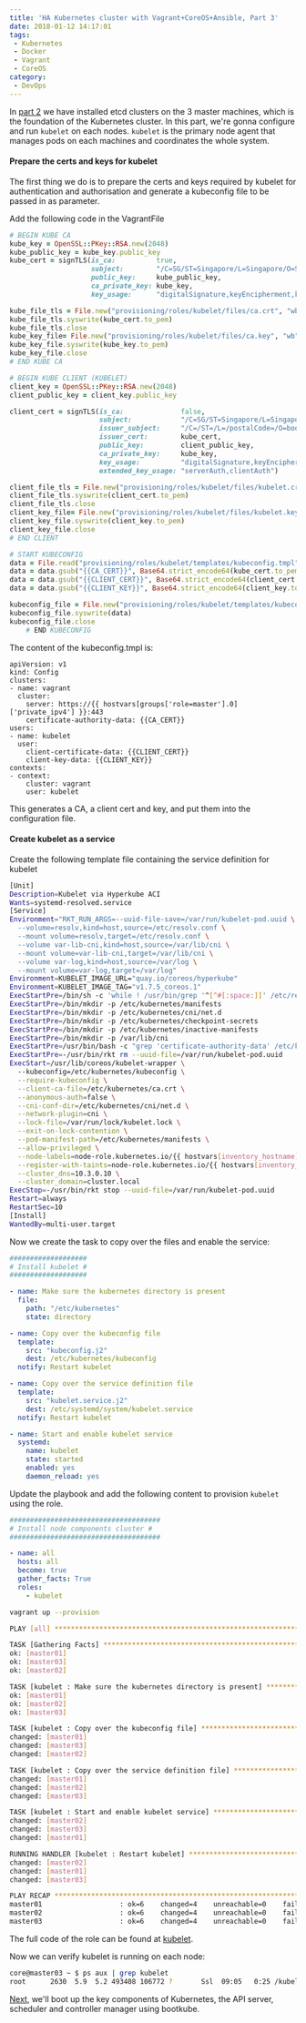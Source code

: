 ```yaml
---
title: 'HA Kubernetes cluster with Vagrant+CoreOS+Ansible, Part 3'
date: 2018-01-12 14:17:01
tags:
 - Kubernetes
 - Docker
 - Vagrant
 - CoreOS
category:
 - DevOps
---
```


In [part 2](http://blog.wumuxian1988.com/2018/01/10/HA-Kubernetes-cluster-with-Vagrant-CoreOS-Ansible-Part-2/) we have installed etcd clusters on the 3 master machines, which is the foundation of the Kubernetes cluster. In this part, we're gonna configure and run `kubelet` on each nodes. `kubelet` is the primary node agent that manages pods on each machines and coordinates the whole system.

#### Prepare the certs and keys for kubelet
The first thing we do is to prepare the certs and keys required by kubelet for authentication and authorisation and generate a kubeconfig file to be passed in as parameter.

Add the following code in the VagrantFile

```ruby
# BEGIN KUBE CA
kube_key = OpenSSL::PKey::RSA.new(2048)
kube_public_key = kube_key.public_key
kube_cert = signTLS(is_ca:          true,
                    subject:        "/C=SG/ST=Singapore/L=Singapore/O=Security/OU=IT/CN=kube-ca",
                    public_key:     kube_public_key,
                    ca_private_key: kube_key,
                    key_usage:      "digitalSignature,keyEncipherment,keyCertSign")

kube_file_tls = File.new("provisioning/roles/kubelet/files/ca.crt", "wb")
kube_file_tls.syswrite(kube_cert.to_pem)
kube_file_tls.close
kube_key_file= File.new("provisioning/roles/kubelet/files/ca.key", "wb")
kube_key_file.syswrite(kube_key.to_pem)
kube_key_file.close
# END KUBE CA

# BEGIN KUBE CLIENT (KUBELET)
client_key = OpenSSL::PKey::RSA.new(2048)
client_public_key = client_key.public_key

client_cert = signTLS(is_ca:              false,
                      subject:            "/C=SG/ST=Singapore/L=Singapore/O=Security/OU=IT/CN=kubelet",
                      issuer_subject:     "/C=/ST=/L=/postalCode=/O=bootkube/OU=/CN=kube-ca",
                      issuer_cert:        kube_cert,
                      public_key:         client_public_key,
                      ca_private_key:     kube_key,
                      key_usage:          "digitalSignature,keyEncipherment",
                      extended_key_usage: "serverAuth,clientAuth")

client_file_tls = File.new("provisioning/roles/kubelet/files/kubelet.crt", "wb")
client_file_tls.syswrite(client_cert.to_pem)
client_file_tls.close
client_key_file= File.new("provisioning/roles/kubelet/files/kubelet.key", "wb")
client_key_file.syswrite(client_key.to_pem)
client_key_file.close
# END CLIENT

# START KUBECONFIG
data = File.read("provisioning/roles/kubelet/templates/kubeconfig.tmpl")
data = data.gsub("{{CA_CERT}}", Base64.strict_encode64(kube_cert.to_pem))
data = data.gsub("{{CLIENT_CERT}}", Base64.strict_encode64(client_cert.to_pem))
data = data.gsub("{{CLIENT_KEY}}", Base64.strict_encode64(client_key.to_pem))

kubeconfig_file = File.new("provisioning/roles/kubelet/templates/kubeconfig.j2", "wb")
kubeconfig_file.syswrite(data)
kubeconfig_file.close
    # END KUBECONFIG
```

The content of the kubeconfig.tmpl is:
```
apiVersion: v1
kind: Config
clusters:
- name: vagrant
  cluster:
    server: https://{{ hostvars[groups['role=master'].0]['private_ipv4'] }}:443
    certificate-authority-data: {{CA_CERT}}
users:
- name: kubelet
  user:
    client-certificate-data: {{CLIENT_CERT}}
    client-key-data: {{CLIENT_KEY}}
contexts:
- context:
    cluster: vagrant
    user: kubelet
```

This generates a CA, a client cert and key, and put them into the configuration file.

#### Create kubelet as a service

Create the following template file containing the service definition for kubelet

```bash
[Unit]
Description=Kubelet via Hyperkube ACI
Wants=systemd-resolved.service
[Service]
Environment="RKT_RUN_ARGS=--uuid-file-save=/var/run/kubelet-pod.uuid \
  --volume=resolv,kind=host,source=/etc/resolv.conf \
  --mount volume=resolv,target=/etc/resolv.conf \
  --volume var-lib-cni,kind=host,source=/var/lib/cni \
  --mount volume=var-lib-cni,target=/var/lib/cni \
  --volume var-log,kind=host,source=/var/log \
  --mount volume=var-log,target=/var/log"
Environment=KUBELET_IMAGE_URL="quay.io/coreos/hyperkube"
Environment=KUBELET_IMAGE_TAG="v1.7.5_coreos.1"
ExecStartPre=/bin/sh -c 'while ! /usr/bin/grep '^[^#[:space:]]' /etc/resolv.conf > /dev/null; do sleep 1; done'
ExecStartPre=/bin/mkdir -p /etc/kubernetes/manifests
ExecStartPre=/bin/mkdir -p /etc/kubernetes/cni/net.d
ExecStartPre=/bin/mkdir -p /etc/kubernetes/checkpoint-secrets
ExecStartPre=/bin/mkdir -p /etc/kubernetes/inactive-manifests
ExecStartPre=/bin/mkdir -p /var/lib/cni
ExecStartPre=/usr/bin/bash -c "grep 'certificate-authority-data' /etc/kubernetes/kubeconfig | awk '{print $2}' | base64 -d > /etc/kubernetes/ca.crt"
ExecStartPre=-/usr/bin/rkt rm --uuid-file=/var/run/kubelet-pod.uuid
ExecStart=/usr/lib/coreos/kubelet-wrapper \
  --kubeconfig=/etc/kubernetes/kubeconfig \
  --require-kubeconfig \
  --client-ca-file=/etc/kubernetes/ca.crt \
  --anonymous-auth=false \
  --cni-conf-dir=/etc/kubernetes/cni/net.d \
  --network-plugin=cni \
  --lock-file=/var/run/lock/kubelet.lock \
  --exit-on-lock-contention \
  --pod-manifest-path=/etc/kubernetes/manifests \
  --allow-privileged \
  --node-labels=node-role.kubernetes.io/{{ hostvars[inventory_hostname]['role'] }} \
  --register-with-taints=node-role.kubernetes.io/{{ hostvars[inventory_hostname]['role'] }}=:NoSchedule \
  --cluster_dns=10.3.0.10 \
  --cluster_domain=cluster.local
ExecStop=-/usr/bin/rkt stop --uuid-file=/var/run/kubelet-pod.uuid
Restart=always
RestartSec=10
[Install]
WantedBy=multi-user.target
```

Now we create the task to copy over the files and enable the service:

```yml
###################
# Install kubelet #
###################

- name: Make sure the kubernetes directory is present
  file:
    path: "/etc/kubernetes"
    state: directory

- name: Copy over the kubeconfig file
  template:
    src: "kubeconfig.j2"
    dest: /etc/kubernetes/kubeconfig
  notify: Restart kubelet

- name: Copy over the service definition file
  template:
    src: "kubelet.service.j2"
    dest: /etc/systemd/system/kubelet.service
  notify: Restart kubelet

- name: Start and enable kubelet service
  systemd:
    name: kubelet
    state: started
    enabled: yes
    daemon_reload: yes
```

Update the playbook and add the following content to provision `kubelet` using the role.

```yml
#####################################
# Install node components cluster #
#####################################

- name: all
  hosts: all
  become: true
  gather_facts: True
  roles:
    - kubelet
```

```bash
vagrant up --provision

PLAY [all] *********************************************************************

TASK [Gathering Facts] *********************************************************
ok: [master01]
ok: [master03]
ok: [master02]

TASK [kubelet : Make sure the kubernetes directory is present] *****************
ok: [master01]
ok: [master02]
ok: [master03]

TASK [kubelet : Copy over the kubeconfig file] *********************************
changed: [master01]
changed: [master03]
changed: [master02]

TASK [kubelet : Copy over the service definition file] *************************
changed: [master01]
changed: [master02]
changed: [master03]

TASK [kubelet : Start and enable kubelet service] ******************************
changed: [master02]
changed: [master03]
changed: [master01]

RUNNING HANDLER [kubelet : Restart kubelet] ************************************
changed: [master02]
changed: [master01]
changed: [master03]

PLAY RECAP *********************************************************************
master01                   : ok=6    changed=4    unreachable=0    failed=0
master02                   : ok=6    changed=4    unreachable=0    failed=0
master03                   : ok=6    changed=4    unreachable=0    failed=0
```

The full code of the role can be found at [kubelet](https://github.com/WUMUXIAN/ha-kubernetes-cluster-vagrant/tree/master/provisioning/roles/kubelet).

Now we can verify kubelet is running on each node:

```bash
core@master03 ~ $ ps aux | grep kubelet
root      2630  5.9  5.2 493408 106772 ?       Ssl  09:05   0:25 /kubelet --kubeconfig=/etc/kubernetes/kubeconfig --require-kubeconfig --client-ca-file=/etc/kubernetes/ca.crt --anonymous-auth=false --cni-conf-dir=/etc/kubernetes/cni/net.d --network-plugin=cni --lock-file=/var/run/lock/kubelet.lock --exit-on-lock-contention --pod-manifest-path=/etc/kubernetes/manifests --allow-privileged --node-labels=node-role.kubernetes.io/master --register-with-taints=node-role.kubernetes.io/master=:NoSchedule --cluster_dns=10.3.0.10 --cluster_domain=cluster.local
```

[Next](http://blog.wumuxian1988.com/2018/01/12/HA-Kubernetes-cluster-with-Vagrant-CoreOS-Ansible-Part-4/), we'll boot up the key components of Kubernetes, the API server, scheduler and controller manager using bootkube.
